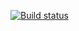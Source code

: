 [![Build status](https://ci.appveyor.com/api/projects/status/juygsnip417gaeif?svg=true)](https://ci.appveyor.com/project/pOlegV/dz-6-bdd)